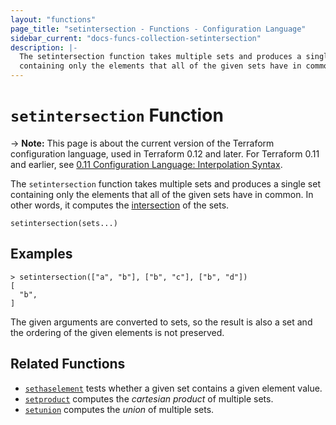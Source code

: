 ```yaml
---
layout: "functions"
page_title: "setintersection - Functions - Configuration Language"
sidebar_current: "docs-funcs-collection-setintersection"
description: |-
  The setintersection function takes multiple sets and produces a single set
  containing only the elements that all of the given sets have in common.
---
```


# `setintersection` Function

-> **Note:** This page is about the current version of the Terraform
configuration language, used in Terraform 0.12 and later. For Terraform 0.11 and
earlier, see
[0.11 Configuration Language: Interpolation Syntax](../configuration-0-11/interpolation.html).

The `setintersection` function takes multiple sets and produces a single set
containing only the elements that all of the given sets have in common.
In other words, it computes the
[intersection](https://en.wikipedia.org/wiki/Intersection_(set_theory)) of the sets.

```hcl
setintersection(sets...)
```

## Examples

```
> setintersection(["a", "b"], ["b", "c"], ["b", "d"])
[
  "b",
]
```

The given arguments are converted to sets, so the result is also a set and
the ordering of the given elements is not preserved.

## Related Functions

* [`sethaselement`](./sethaselement.html) tests whether a given set contains
  a given element value.
* [`setproduct`](./setproduct.html) computes the _cartesian product_ of multiple
  sets.
* [`setunion`](./setunion.html) computes the _union_ of
  multiple sets.
